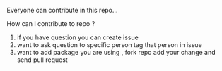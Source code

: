 Everyone can contribute in this repo...

How can I contribute to repo ?
  1. if you have question you can create issue
  2. want to ask question to specific person tag that person in issue
  3. want to add package you are using , fork repo add your change and send pull request
